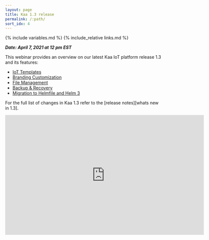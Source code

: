 ```yaml
---
layout: page
title: Kaa 1.3 release
permalink: /:path/
sort_idx: 4
---
```


{% include variables.md %}
{% include_relative links.md %}


***Date: April 7, 2021 at 12 pm EST***


This webinar provides an overview on our latest Kaa IoT platform release 1.3 and its features:

* [IoT Templates]({{whats_new_url}}#solution-templates)
* [Branding Customization]({{whats_new_url}}#branding)
* [File Management]({{whats_new_url}}#file-management)
* [Backup & Recovery]({{whats_new_url}}#disaster-recovery-plan)
* [Migration to Helmfile and Helm 3]({{whats_new_url}}#migration-to-helm-3)

For the full list of changes in Kaa 1.3 refer to the [release notes][whats new in 1.3].


<div align="center">
  <iframe width="640" height="385" src="https://www.youtube.com/embed/RoADRMY1YdQ" frameborder="0"
    allow="accelerometer; autoplay; encrypted-media; gyroscope; picture-in-picture" allowfullscreen></iframe>
</div>
